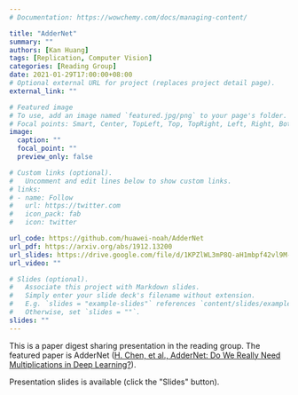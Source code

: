 ```yaml
---
# Documentation: https://wowchemy.com/docs/managing-content/

title: "AdderNet"
summary: ""
authors: [Kan Huang]
tags: [Replication, Computer Vision]
categories: [Reading Group]
date: 2021-01-29T17:00:00+08:00
# Optional external URL for project (replaces project detail page).
external_link: ""

# Featured image
# To use, add an image named `featured.jpg/png` to your page's folder.
# Focal points: Smart, Center, TopLeft, Top, TopRight, Left, Right, BottomLeft, Bottom, BottomRight.
image:
  caption: ""
  focal_point: ""
  preview_only: false

# Custom links (optional).
#   Uncomment and edit lines below to show custom links.
# links:
# - name: Follow
#   url: https://twitter.com
#   icon_pack: fab
#   icon: twitter

url_code: https://github.com/huawei-noah/AdderNet
url_pdf: https://arxiv.org/abs/1912.13200
url_slides: https://drive.google.com/file/d/1KPZlWL3mP8Q-aH1mbpf42vl9M-3t106j/view?usp=share_link
url_video: ""

# Slides (optional).
#   Associate this project with Markdown slides.
#   Simply enter your slide deck's filename without extension.
#   E.g. `slides = "example-slides"` references `content/slides/example-slides.md`.
#   Otherwise, set `slides = ""`.
slides: ""
---
```


This is a paper digest sharing presentation in the reading group. The featured paper is AdderNet ([H. Chen, et al., AdderNet: Do We Really Need Multiplications in Deep Learning?](https://arxiv.org/abs/1912.13200)).

Presentation slides is available (click the "Slides" button).
